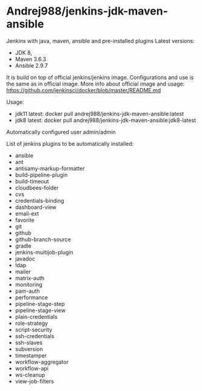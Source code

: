 # Andrej988/jenkins-jdk-maven-ansible
Jenkins with java, maven, ansible and pre-installed plugins
Latest versions:
- JDK 8,
- Maven 3.6.3 
- Ansible 2.9.7

It is build on top of official jenkins/jenkins image. Configurations and use is the same as in official image. More info about official image and usage: https://github.com/jenkinsci/docker/blob/master/README.md

Usage:
- jdk11 latest: docker pull andrej988/jenkins-jdk-maven-ansible:latest
- jdk8 latest: docker pull andrej988/jenkins-jdk-maven-ansible:jdk8-latest

Automatically configured user admin/admin

List of jenkins plugins to be automatically installed:
- ansible
- ant
- antisamy-markup-formatter
- build-pipeline-plugin
- build-timeout
- cloudbees-folder
- cvs
- credentials-binding
- dashboard-view
- email-ext
- favorite
- git
- github
- github-branch-source
- gradle
- jenkins-multijob-plugin
- javadoc
- ldap
- mailer
- matrix-auth
- monitoring
- pam-auth
- performance
- pipeline-stage-step
- pipeline-stage-view
- plain-credentials
- role-strategy
- script-security
- ssh-credentials
- ssh-slaves
- subversion
- timestamper
- workflow-aggregator
- workflow-api
- ws-cleanup
- view-job-filters
